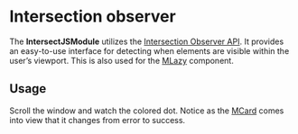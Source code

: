 ﻿# Intersection observer

The **IntersectJSModule** utilizes the [Intersection Observer API](https://developer.mozilla.org/en-US/docs/Web/API/Intersection_Observer_API). It provides an easy-to-use interface for detecting when elements are visible within the user’s viewport. This is also used for the [MLazy](/blazor/components/lazy) component.

## Usage

Scroll the window and watch the colored dot. Notice as the [MCard](/blazor/components/cards) comes into view that it changes from error to success.

<masa-example file="Examples.js_modules.intersection_observer.Usage"></masa-example>
